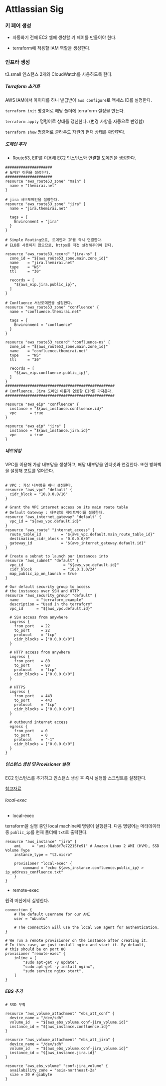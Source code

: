 # Attlassian Sig

### 키 페어 생성

* 자동화기 전에 EC2 쉘에 생성할 키 페어를 만들어야 한다.

* terraform에 적용할 IAM 역할을 생성한다.

### 인프라 생성

t3.small 인스턴스 2개와 CloudWatch를 사용하도록 한다.

##### Terraform 초기화

AWS IAM에서 아이디를 하나 발급받아 `aws configure`로 액세스 ID를 설정한다.

`terraform init` 명령어로 해당 폴더에 terraform 설정을 만든다.

`terraform apply` 명령어로 상태를 갱신한다. (변경 사항을 자동으로 반영함)

`terraform show` 명령어로 클라우드 자원의 현재 상태를 확인한다.

##### 도메인 추가

* Route53, EIP를 이용해 EC2 인스턴스와 연결할 도메인을 생성한다.

```t
#####################
# 도메인 이름을 설정한다.
#####################
resource "aws_route53_zone" "main" {
  name = "themirai.net"
}

# jira 서브도메인을 설정한다.
resource "aws_route53_zone" "jira" {
  name = "jira.themirai.net"

  tags = {
    Environment = "jira"
  }
}

# Simple Routing으로, 도메인과 IP를 즉시 연결한다.
# ELB를 사용하지 않으므로, https를 직접 설정해주어야 한다.

resource "aws_route53_record" "jira-ns" {
  zone_id = "${aws_route53_zone.main.zone_id}"
  name    = "jira.themirai.net"
  type    = "NS"
  ttl     = "30"

  records = [
    "${aws_eip.jira.public_ip}",
  ]
}

# Confluence 서브도메인을 설정한다.
resource "aws_route53_zone" "confluence" {
  name = "confluence.themirai.net"

  tags = {
    Environment = "confluence"
  }
}

resource "aws_route53_record" "confluence-ns" {
  zone_id = "${aws_route53_zone.main.zone_id}"
  name    = "confluence.themirai.net"
  type    = "NS"
  ttl     = "30"

  records = [
    "${aws_eip.confluence.public_ip}",
  ]
}
#################################################
# Confluence, Jira 도메인 이름과 연동할 EIP를 가져온다.
#################################################

resource "aws_eip" "confluence" {
  instance = "${aws_instance.confluence.id}"
  vpc      = true
}

resource "aws_eip" "jira" {
  instance = "${aws_instance.jira.id}"
  vpc      = true
}
```
##### 네트워킹

VPC를 이용해 가상 내부망을 생성하고, 해당 내부망을 인터넷과 연결한다.
또한 방화벽을 설정해 포트를 열어준다.

```t

# VPC : 가상 내부망을 하나 설정한다.
resource "aws_vpc" "default" {
  cidr_block = "10.0.0.0/16"
}

# Grant the VPC internet access on its main route table
# Default Gateway : 내부망의 게이트웨이를 설정한다.
resource "aws_internet_gateway" "default" {
  vpc_id = "${aws_vpc.default.id}"
}
resource "aws_route" "internet_access" {
  route_table_id         = "${aws_vpc.default.main_route_table_id}"
  destination_cidr_block = "0.0.0.0/0"
  gateway_id             = "${aws_internet_gateway.default.id}"
}

# Create a subnet to launch our instances into
resource "aws_subnet" "default" {
  vpc_id                  = "${aws_vpc.default.id}"
  cidr_block              = "10.0.1.0/24"
  map_public_ip_on_launch = true
}

# Our default security group to access
# the instances over SSH and HTTP
resource "aws_security_group" "default" {
  name        = "terraform_example"
  description = "Used in the terraform"
  vpc_id      = "${aws_vpc.default.id}"

  # SSH access from anywhere
  ingress {
    from_port   = 22
    to_port     = 22
    protocol    = "tcp"
    cidr_blocks = ["0.0.0.0/0"]
  }

  # HTTP access from anywhere
  ingress {
    from_port   = 80
    to_port     = 80
    protocol    = "tcp"
    cidr_blocks = ["0.0.0.0/0"]
  }

  # HTTPS
  ingress {
    from_port   = 443
    to_port     = 443
    protocol    = "tcp"
    cidr_blocks = ["0.0.0.0/0"]
  }

  # outbound internet access
  egress {
    from_port   = 0
    to_port     = 0
    protocol    = "-1"
    cidr_blocks = ["0.0.0.0/0"]
  }
}
```

##### 인스턴스 생성 및 Provisioner 설정

EC2 인스턴스를 추가하고 인스턴스 생성 후 즉시 실행할 스크립트를 설정한다.

[참고자료](https://www.terraform.io/intro/examples/aws.html)

###### local-exec

* local-exec

terraform을 실행 중인 local machine에 명령이 실행된다.
다음 명령어는 메타데이터 중 `public_ip`를 현재 폴더에 `txt`로 출력한다.

```t
resource "aws_instance" "jira" {
    ami     = "ami-08ab3f7e72215fe91" # Amazon Linux 2 AMI (HVM), SSD Volume Type
    instance_type = "t2.micro"

    provisioner "local-exec" {
        command = "echo ${aws_instance.confluence.public_ip} > ip_address_confluence.txt"
    }
}
```

* remote-exec

원격 머신에서 실행한다.

```t
connection {
    # The default username for our AMI
    user = "ubuntu"

    # The connection will use the local SSH agent for authentication.
}

# We run a remote provisioner on the instance after creating it.
# In this case, we just install nginx and start it. By default,
# this should be on port 80
provisioner "remote-exec" {
    inline = [
        "sudo apt-get -y update",
        "sudo apt-get -y install nginx",
        "sudo service nginx start",
    ]
}
```

##### EBS 추가

```t
# SSD 부착

resource "aws_volume_attachment" "ebs_att_conf" {
  device_name = "/dev/sdh"
  volume_id   = "${aws_ebs_volume.conf-jira_volume.id}"
  instance_id = "${aws_instance.confluence.id}"
}

resource "aws_volume_attachment" "ebs_att_jira" {
  device_name = "/dev/sdh"
  volume_id   = "${aws_ebs_volume.conf-jira_volume.id}"
  instance_id = "${aws_instance.jira.id}"
}

resource "aws_ebs_volume" "conf-jira_volume" {
  availability_zone = "asia-northeast-2a"
  size = 20 # giabyte
}
```